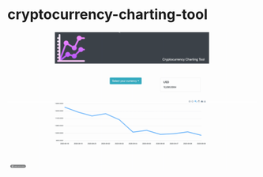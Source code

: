 # cryptocurrency-charting-tool

![cryptocurrency-charting-tool-demo](https://github.com/HonorioTaveras/cryptocurrency-charting-tool/blob/master/cryptocurrency-charting.gif)
